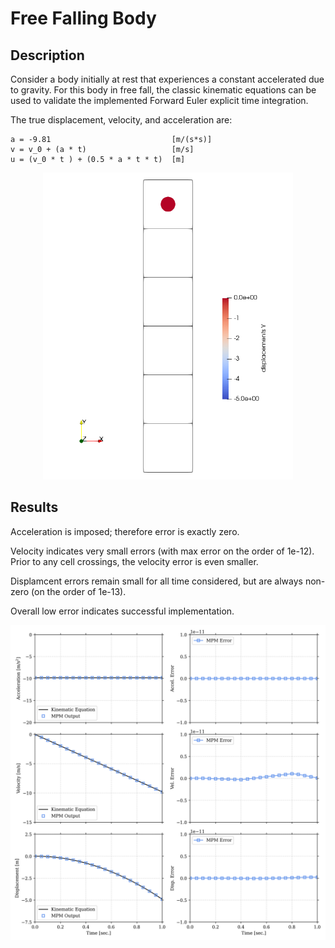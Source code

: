 # Free Falling Body

## Description

Consider a body initially at rest that experiences a constant accelerated due to gravity. For this body in free fall, the classic kinematic equations can be used to validate the implemented Forward Euler explicit time integration. 

The true displacement, velocity, and acceleration are:
```
a = -9.81                           [m/(s*s)]
v = v_0 + (a * t)                   [m/s]
u = (v_0 * t ) + (0.5 * a * t * t)  [m]
```

<p align="center">
  <img src="data/free_falling_body.gif" alt="Body in free fall due to gravity." style="width: 400px;"/>
</p>

## Results

Acceleration is imposed; therefore error is exactly zero. 

Velocity indicates very small errors (with max error on the order of 1e-12). Prior to any cell crossings, the velocity error is even smaller. 

Displamcent errors remain small for all time considered, but are always non-zero (on the order of 1e-13). 

Overall low error indicates successful implementation. 

<p align="center">
  <img src="data/free_falling_body.png" alt="Body in free fall due to gravity." style="width: 800px;"/>
</p>
